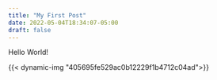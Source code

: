 ```yaml
---
title: "My First Post"
date: 2022-05-04T18:34:07-05:00
draft: false
---
```


Hello World!

{{< dynamic-img "405695fe529ac0b12229f1b4712c04ad">}}